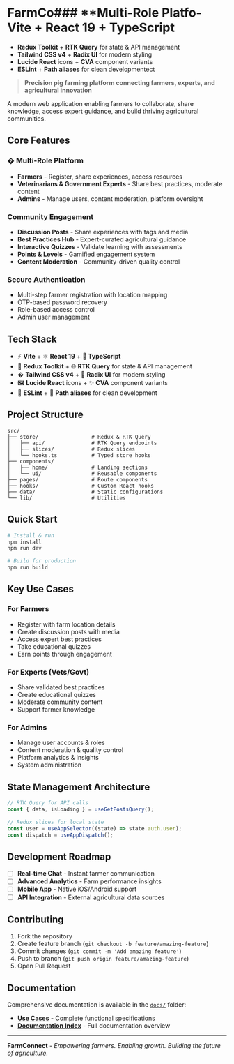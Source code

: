 # FarmCo### **Multi-Role Platfo- **Vite** + **React 19** + **TypeScript**
- **Redux Toolkit** + **RTK Query** for state & API management
- **Tailwind CSS v4** + **Radix UI** for modern styling
- **Lucide React** icons + **CVA** component variants
- **ESLint** + **Path aliases** for clean developmentect

> **Precision pig farming platform connecting farmers, experts, and agricultural innovation**

A modern web application enabling farmers to collaborate, share knowledge, access expert guidance, and build thriving agricultural communities.

## Core Features

### � **Multi-Role Platform**

- **Farmers** - Register, share experiences, access resources
- **Veterinarians & Government Experts** - Share best practices, moderate content
- **Admins** - Manage users, content moderation, platform oversight

### **Community Engagement**

- **Discussion Posts** - Share experiences with tags and media
- **Best Practices Hub** - Expert-curated agricultural guidance
- **Interactive Quizzes** - Validate learning with assessments
- **Points & Levels** - Gamified engagement system
- **Content Moderation** - Community-driven quality control

### **Secure Authentication**

- Multi-step farmer registration with location mapping
- OTP-based password recovery
- Role-based access control
- Admin user management

## Tech Stack

- ⚡ **Vite** + ⚛️ **React 19** + 🔷 **TypeScript**
- 🔄 **Redux Toolkit** + 🌐 **RTK Query** for state & API management
- � **Tailwind CSS v4** + 🧩 **Radix UI** for modern styling
- 🖼️ **Lucide React** icons + ✨ **CVA** component variants
- 📏 **ESLint** + 🔧 **Path aliases** for clean development

## Project Structure

```
src/
├── store/                 # Redux & RTK Query
│   ├── api/               # RTK Query endpoints
│   ├── slices/            # Redux slices
│   └── hooks.ts           # Typed store hooks
├── components/
│   ├── home/              # Landing sections
│   └── ui/                # Reusable components
├── pages/                 # Route components
├── hooks/                 # Custom React hooks
├── data/                  # Static configurations
└── lib/                   # Utilities
```

## Quick Start

```bash
# Install & run
npm install
npm run dev

# Build for production
npm run build
```

## Key Use Cases

### **For Farmers**

- Register with farm location details
- Create discussion posts with media
- Access expert best practices
- Take educational quizzes
- Earn points through engagement

### **For Experts (Vets/Govt)**

- Share validated best practices
- Create educational quizzes
- Moderate community content
- Support farmer knowledge

### **For Admins**

- Manage user accounts & roles
- Content moderation & quality control
- Platform analytics & insights
- System administration

## State Management Architecture

```typescript
// RTK Query for API calls
const { data, isLoading } = useGetPostsQuery();

// Redux slices for local state
const user = useAppSelector((state) => state.auth.user);
const dispatch = useAppDispatch();
```

## Development Roadmap

- [ ] **Real-time Chat** - Instant farmer communication
- [ ] **Advanced Analytics** - Farm performance insights
- [ ] **Mobile App** - Native iOS/Android support
- [ ] **API Integration** - External agricultural data sources

## Contributing

1. Fork the repository
2. Create feature branch (`git checkout -b feature/amazing-feature`)
3. Commit changes (`git commit -m 'Add amazing feature'`)
4. Push to branch (`git push origin feature/amazing-feature`)
5. Open Pull Request

## Documentation

Comprehensive documentation is available in the [`docs/`](./docs/) folder:

- **[Use Cases](./docs/use-cases.md)** - Complete functional specifications
- **[Documentation Index](./docs/README.md)** - Full documentation overview

---

**FarmConnect** - _Empowering farmers. Enabling growth. Building the future of agriculture._
